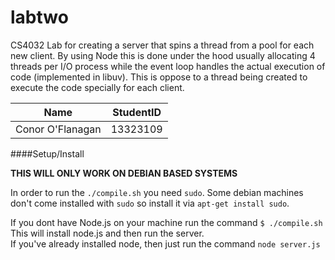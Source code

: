 # labtwo
CS4032 Lab for creating a server that spins a thread from a pool for each new client.
By using Node this is done under the hood usually allocating 4 threads per I/O process 
while the event loop handles the actual execution of code (implemented in libuv).
This is oppose to a thread being created to execute the code specially for each client.


| Name             | StudentID  |
| ---------------- |:----------:|
| Conor O'Flanagan | 13323109   |

####Setup/Install

**THIS WILL ONLY WORK ON DEBIAN BASED SYSTEMS**


In order to run the `./compile.sh` you need `sudo`. 
Some debian machines don't come installed with `sudo` so install it via `apt-get install sudo`.


If you dont have Node.js on your machine run the command `$ ./compile.sh`
This will install node.js and then run the server.	
If you've already installed node, then just run the command `node server.js`
